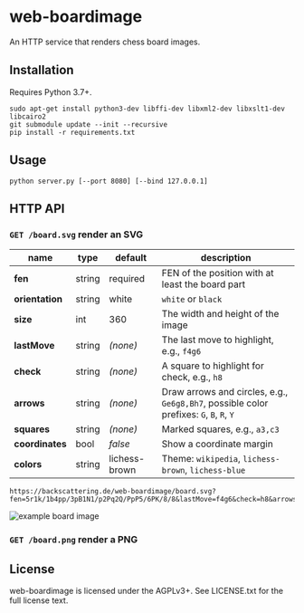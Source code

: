 web-boardimage
==============

An HTTP service that renders chess board images.

Installation
------------

Requires Python 3.7+.

```
sudo apt-get install python3-dev libffi-dev libxml2-dev libxslt1-dev libcairo2
git submodule update --init --recursive
pip install -r requirements.txt
```

Usage
-----

```
python server.py [--port 8080] [--bind 127.0.0.1]
```


HTTP API
--------

### `GET /board.svg` render an SVG

name | type | default | description
--- | --- | --- | ---
**fen** | string | required | FEN of the position with at least the board part
**orientation** | string | white | `white` or `black`
**size** | int | 360 | The width and height of the image
**lastMove** | string | *(none)* | The last move to highlight, e.g., `f4g6`
**check** | string | *(none)* | A square to highlight for check, e.g., `h8`
**arrows** | string | *(none)* | Draw arrows and circles, e.g., `Ge6g8,Bh7`, possible color prefixes: `G`, `B`, `R`, `Y`
**squares** | string | *(none)* | Marked squares, e.g., `a3,c3`
**coordinates** | bool | *false* | Show a coordinate margin
**colors** | string | lichess-brown | Theme: `wikipedia`, `lichess-brown`, `lichess-blue`

```
https://backscattering.de/web-boardimage/board.svg?fen=5r1k/1b4pp/3pB1N1/p2Pq2Q/PpP5/6PK/8/8&lastMove=f4g6&check=h8&arrows=Ge6g8,Bh7&squares=a3,c3
```

![example board image](https://backscattering.de/web-boardimage/board.svg?fen=5r1k/1b4pp/3pB1N1/p2Pq2Q/PpP5/6PK/8/8&lastMove=f4g6&check=h8&arrows=Ge6g8,Bh7&squares=a3,c3)

### `GET /board.png` render a PNG

License
-------

web-boardimage is licensed under the AGPLv3+. See LICENSE.txt for the full
license text.
